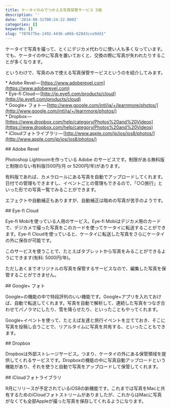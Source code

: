 ```yaml
---
title: ケータイのみでつかえる写真保管サービス 5個
description: ''
date: '2014-08-31T00:24:22.000Z'
categories: []
keywords: []
slug: "787677be-1492-4436-a06b-62843cce9dd1"
---
```

ケータイで写真を撮って、とくにデジカメ代わりに使い人も多くなっています。でも、ケータイの中に写真を置いておくと、交換の際に写真が失われたりすることが多くなります。

というわけで、写真のみで使える写真保管サービスというのを紹介してみます。

\* Adobe Revel — [https://www.adoberevel.com](https://www.adoberevel.com)  
\* Eye-fi Cloud — [http://jp.eyefi.com/products/cloud](http://jp.eyefi.com/products/cloud)  
\* Google+ フォト — [http://www.google.com/intl/ja/+/learnmore/photos/](http://www.google.com/intl/ja/+/learnmore/photos/)  
\* Dropbox — [https://www.dropbox.com/help/category/Photos%20and%20Videos](https://www.dropbox.com/help/category/Photos%20and%20Videos)  
\* iCloudフォトライブラリ — [http://www.apple.com/jp/ios/ios8/photos/](http://www.apple.com/jp/ios/ios8/photos/)

\## Adobe Revel

Photoshop Lightroomを作っている Adobe のサービスです。制限がある無料版と制限のない有料版(500円/月 or 5200円/年)があります。

有料版であれば、カメラロールにある写真を自動でアップロードしてくれます。日付での管理もできますし、イベントごとの管理もできるので、「○○旅行」といった形での写真一覧でみることができます。

エフェクトや自動補正もありますが、自動補正は暗めの写真が苦手のようです。

\## Eye-fi Cloud

Eye-fi Mobiを使っている人用のサービス。Eye-fi Mobiはデジカメ用のカードで、デジカメで撮った写真をこのカードを使ってケータイに転送することができます。Eye-fi Cloudを使っていると、ケータイに転送した写真をさらにケータイの外に保存が可能です。

このサービスを使うことで、たとえばタブレットから写真をみることができるようにできます(有料: 5000円/年)。

ただしあくまでオリジナルの写真を保管するサービスなので、編集した写真を保管することができません。

\## Google+ フォト

Google+の機能の中で特段評判のいい機能です。Google+アプリを入れておけば、自動で転送してくれます。写真を自動で解析して、連続した写真をつなぎ合わせてパノラマにしたり、雪を降らせたり、といったこともやってくれます。

Google+イベントを使って、たとえば友達と旅行イベントを立てておき、そこに写真を投稿し合うことで、リアルタイムに写真を共有する、といったこともできます。

\## Dropbox

Dropboxは外部ストレージサービス。つまり、ケータイの外にある保管領域を提供してくれるサービスです。Dropboxの機能の中に写真自動アップロードという機能があり、それを使うと自動で写真をアップロードして保管してくれます。

\## iCloudフォトライブラリ

9月にリリースが予定されているiOS8の新機能です。これまでは写真をMacと共有するためのiCloudフォトストリームがありましたが、これからはMacに写真がなくても全部Appleが撮った写真を保存してくれるようになります。